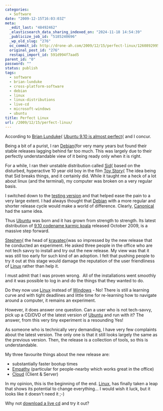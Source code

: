 ```yaml
---
categories:
  - Software
date: "2009-12-15T16:03:03Z"
meta:
  _edit_last: "48492462"
  _elasticsearch_data_sharing_indexed_on: "2024-11-18 14:54:39"
  _publicize_job_id: "5185240696"
  _wp_old_slug: "276"
  oc_commit_id: http://drone-ah.com/2009/12/15/perfect-linux/1260892995
  original_post_id: "276"
  restapi_import_id: 591d994f7aad5
parent_id: "0"
password: ""
status: publish
tags:
  - software
  - brian-lunduke
  - cross-platform-software
  - debian
  - linux
  - linux-distributions
  - live-cd
  - microsoft-windows
  - ubuntu
title: Perfect Linux
url: /2009/12/15/perfect-linux/
---
```


According to [Brian Lunduke](http://lunduke.com/?page_id=2){
[Ubuntu 9.10 is almost perfect](http://lunduke.com/?p=815 "Ubuntu 9.10 - almost perfect"){
and I concur.

Being a bit of a purist, I ran [Debian](http://www.debian.org){for very many
years but found their stable releases lagging behind far too much. This was
largely due to their perfectly understandable view of it being ready only when
it is right.

For a while, I ran their unstable distribution
called [Sid](http://www.debian.org/releases/unstable/){ based on the disturbed,
hyperactive 10 year old boy in the
film [Toy Story](http://en.wikipedia.org/wiki/Toy%20Story){ The idea being that
Sid breaks things, and it certainly did. While it taught me a heck of a lot
about linux (and the terminal), my computer was broken on a very regular basis.

I switched down to
the [testing version](http://www.debian.org/releases/testing/) and that helped
ease the pain to a very large extent. I had always thought
that [Debian](http://www.debian.org) with a more regular and shorter release
cycle would make a world of difference.
Clearly, [Canonical](http://en.wikipedia.org/wiki/Canonical%20Ltd.) had the same
idea.

<!--more-->

Thus [Ubuntu](http://en.wikipedia.org/wiki/Ubuntu%20%28Linux%20distribution%29)
was born and it has grown from strength to strength. Its latest distribution
of [9.10 codename karmic koala](http://www.ubuntu.com/products/whatisubuntu/910features)
released October 2009, is a massive step forward.

[Stephen](http://www.linkedin.com/in/stepram){ the head
of [krayatec](http://www.krayatec.co.uk){was so impressed by the new release
that he conducted an experiment. He asked three people in the office who are not
tech savvy to install and try out the new release. My view was that it was still
too early for such kind of an adoption. I felt that pushing people to try it out
at this stage would damage the reputation of the user friendliness
of [Linux](http://en.wikipedia.org/wiki/Linux) rather than help it.

I must admit that I was proven wrong.  All of the installations went smoothly
and it was possible to log in and do the things that they wanted to do.

Do they now use [Linux](http://en.wikipedia.org/wiki/Linux) instead
of [Windows](http://en.wikipedia.org/wiki/Microsoft%20Windows) - No! There is
still a learning curve and with tight deadlines and little time for re-learning
how to navigate around a computer, it remains an experiment.

However, it does answer one question. Can a user who is not tech-savvy, pick up
a CD/DVD of the latest version
of [Ubuntu](http://en.wikipedia.org/wiki/Ubuntu%20%28Linux%20distribution%29)
and run with it? The answer, from this very tiny experiment is a resounding Yes!

As someone who is technically very demanding, I have very few complaints about
the latest version. The only one is that it still looks largely the same as the
previous version. Then, the release is a collection of tools, so this is
understandable.

My three favourite things about the new release are:

- substantially faster bootup times
- [Empathy](http://en.wikipedia.org/wiki/Empathy%20%28software%29) (particular
  for people-nearby which works great in the office)
- [Cloud](http://en.wikipedia.org/wiki/Cloud%20services) (Client & Server)

In my opinion, this is the beginning of the
end. [Linux](http://en.wikipedia.org/wiki/Linux), has finally taken a leap that
shows its potential to change everything... I would wish it luck, but it looks
like it doesn't need it ;-)

Why not
[download a live cd](http://www.ubuntu.com/getubuntu/download "Download Ubuntu Live CD")
and try it out?
